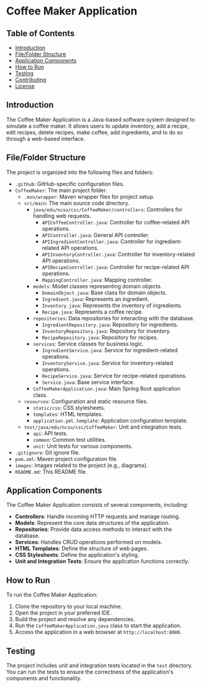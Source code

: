 # Coffee Maker Application

## Table of Contents

- [Introduction](#introduction)
- [File/Folder Structure](#filefolder-structure)
- [Application Components](#application-components)
- [How to Run](#how-to-run)
- [Testing](#testing)
- [Contributing](#contributing)
- [License](#license)

## Introduction

The Coffee Maker Application is a Java-based software system designed to simulate a coffee maker. It allows users to update inventory, add a recipe, edit recipes, delete recipes, make coffee, add ingredients, and to do so through a web-based interface.

## File/Folder Structure

The project is organized into the following files and folders:

- `.github`: GitHub-specific configuration files.
- `CoffeeMaker`: The main project folder.
  - `.mvn/wrapper`: Maven wrapper files for project setup.
  - `src/main`: The main source code directory.
    - `java/edu/ncsu/csc/CoffeeMaker/controllers`: Controllers for handling web requests.
      - `APICoffeeController.java`: Controller for coffee-related API operations.
      - `APIController.java`: General API controller.
      - `APIIngredientController.java`: Controller for ingredient-related API operations.
      - `APIInventoryController.java`: Controller for inventory-related API operations.
      - `APIRecipeController.java`: Controller for recipe-related API operations.
      - `MappingController.java`: Mapping controller.
    - `models`: Model classes representing domain objects.
      - `DomainObject.java`: Base class for domain objects.
      - `Ingredient.java`: Represents an ingredient.
      - `Inventory.java`: Represents the inventory of ingredients.
      - `Recipe.java`: Represents a coffee recipe.
    - `repositories`: Data repositories for interacting with the database.
      - `IngredientRepository.java`: Repository for ingredients.
      - `InventoryRepository.java`: Repository for inventory.
      - `RecipeRepository.java`: Repository for recipes.
    - `services`: Service classes for business logic.
      - `IngredientService.java`: Service for ingredient-related operations.
      - `InventoryService.java`: Service for inventory-related operations.
      - `RecipeService.java`: Service for recipe-related operations.
      - `Service.java`: Base service interface.
    - `CoffeeMakerApplication.java`: Main Spring Boot application class.
  - `resources`: Configuration and static resource files.
    - `static/css`: CSS stylesheets.
    - `templates`: HTML templates.
    - `application.yml.template`: Application configuration template.
  - `test/java/edu/ncsu/csc/CoffeeMaker`: Unit and integration tests.
    - `api`: API tests.
    - `common`: Common test utilities.
    - `unit`: Unit tests for various components.
- `.gitignore`: Git ignore file.
- `pom.xml`: Maven project configuration file.
- `images`: Images related to the project (e.g., diagrams).
- `README.md`: This README file.

## Application Components

The Coffee Maker Application consists of several components, including:

- **Controllers**: Handle incoming HTTP requests and manage routing.
- **Models**: Represent the core data structures of the application.
- **Repositories**: Provide data access methods to interact with the database.
- **Services**: Handles CRUD operations performed on models.
- **HTML Templates**: Define the structure of web pages.
- **CSS Stylesheets**: Define the application's styling.
- **Unit and Integration Tests**: Ensure the application functions correctly.

## How to Run

To run the Coffee Maker Application:

1. Clone the repository to your local machine.
2. Open the project in your preferred IDE.
3. Build the project and resolve any dependencies.
4. Run the `CoffeeMakerApplication.java` class to start the application.
5. Access the application in a web browser at `http://localhost:8080`.

## Testing

The project includes unit and integration tests located in the `test` directory. You can run the tests to ensure the correctness of the application's components and functionality.

